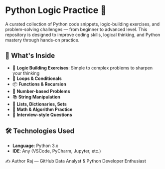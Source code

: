 # Python Logic Practice 🚀

<p>A curated collection of Python code snippets, logic-building exercises, and problem-solving challenges — from beginner to advanced level. 
This repository is designed to improve coding skills, logical thinking, and Python mastery through hands-on practice.</p>

## 📌 What's Inside

- 🧠 **Logic Building Exercises**: Simple to complex problems to sharpen your thinking
- 🔁 **Loops & Conditionals**
- 📦 **Functions & Recursion**
- 🔢 **Number-based Problems**
- 📚 **String Manipulation**
- 📁 **Lists, Dictionaries, Sets**
- 🧮 **Math & Algorithm Practice**
- 🧪 **Interview-style Questions**

## 🛠 Technologies Used

- **Language**: Python 3.x  
- **IDE**: Any (VSCode, PyCharm, Jupyter, etc.)

✍️ Author
Raj — GitHub
Data Analyst & Python Developer Enthusiast

